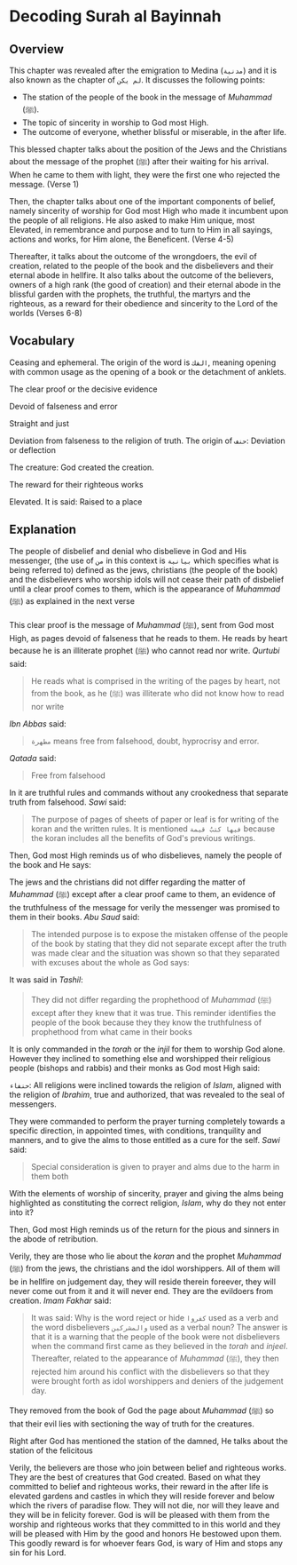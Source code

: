 # Decoding Surah al Bayinnah

## Overview

This chapter was revealed after the emigration to Medina (`مدنية`) and it is also known as the chapter of `لم يكن`. It discusses the following points:

- The station of the people of the book in the message of *Muhammad* (ﷺ).
- The topic of sincerity in worship to God most High.
- The outcome of everyone, whether blissful or miserable, in the after life.

This blessed chapter talks about the position of the Jews and the Christians about the message of the prophet (ﷺ) after their waiting for his arrival. When he came to them with light, they were the first one who rejected the message. (Verse 1)

Then, the chapter talks about one of the important components of belief, namely sincerity of worship for God most High who made it incumbent upon the people of all religions. He also asked to make Him unique, most Elevated, in remembrance and purpose and to turn to Him in all sayings, actions and works, for Him alone, the Beneficent. (Verse 4-5)

Thereafter, it talks about the outcome of the wrongdoers, the evil of creation, related to the people of the book and the disbelievers and their eternal abode in hellfire. It also talks about the outcome of the believers, owners of a high rank (the good of creation) and their eternal abode in the blissful garden with the prophets, the truthful, the martyrs and the righteous, as a reward for their obedience and sincerity to the Lord of the worlds (Verses 6-8)

## Vocabulary

<Vocabulary word="مُنفَكِّينَ">

Ceasing and ephemeral. The origin of the word is `الفك`, meaning opening with common usage as the opening of a book or the detachment of anklets.

</Vocabulary> 

<Vocabulary word="البينة">

The clear proof or the decisive evidence

</Vocabulary> 

<Vocabulary word="مُّطَهَّرَةً">

Devoid of falseness and error

</Vocabulary> 

<Vocabulary word="قَيِّمَةٌ">

Straight and just

</Vocabulary> 

<Vocabulary word="حُنَفَآءَ">

Deviation from falseness to the religion of truth. The origin of `حنف`: Deviation or deflection

</Vocabulary> 

<Vocabulary word="البرية">

The creature: God created the creation.

</Vocabulary> 

<Vocabulary word="جزاؤهم">

The reward for their righteous works

</Vocabulary> 

<Vocabulary word="عدن">

 Elevated. It is said: Raised to a place

</Vocabulary> 

## Explanation

<ShowVerses sura="98" ayahs={[1]}>

The people of disbelief and denial who disbelieve in God and His messenger, (the use of `من` in this context is `بيانية` which specifies what is being referred to) defined as the jews, christians (the people of the book) and the disbelievers who worship idols will not cease their path of disbelief until a clear proof comes to them, which is the appearance of *Muhammad* (ﷺ) as explained in the next verse

</ShowVerses>

<ShowVerses sura="98" ayahs={[2]}>

This clear proof is the message of *Muhammad* (ﷺ), sent from God most High, as pages devoid of falseness that he reads to them. He reads by heart because he is an illiterate prophet (ﷺ) who cannot read nor write. *Qurtubi* said:

> He reads what is comprised in the writing of the pages by heart, not from the book, as he (ﷺ) was illiterate who did not know how to read nor write

*Ibn Abbas* said:

> `مطهرة` means free from falsehood, doubt, hyprocrisy and error.

*Qatada* said:

> Free from falsehood

</ShowVerses>

<ShowVerses sura="98" ayahs={[3]}>

In it are truthful rules and commands without any crookedness that separate truth from falsehood. *Sawi* said:

> The purpose of pages of sheets of paper or leaf is for writing of the koran and the written rules. It is mentioned `فيها كتبٌ قيمة` because the koran includes all the benefits of God's previous writings.

</ShowVerses>

Then, God most High reminds us of  who disbelieves, namely the people of the book and He says:

<ShowVerses sura="98" ayahs={[4]}>

The jews and the christians did not differ regarding the matter of *Muhammad* (ﷺ) except after a clear proof came to them, an evidence of the truthfulness of the message for verily the messenger was promised to them in their books. *Abu Saud* said:

> The intended purpose is to expose the mistaken offense of the people of the book by stating that they did not separate except after the truth was made clear and the situation was shown so that they separated with excuses about the whole as God says:
>
> <ShowVerses sura="3" ayahs={[19]}/>

It was said in *Tashil*:

> They did not differ regarding the prophethood of *Muhammad* (ﷺ) except after they knew that it was true. This reminder identifies the people of the book because they they know the truthfulness of prophethood from what came in their books

</ShowVerses>

<ShowVerses sura="98" ayahs={[5]}>

It is only commanded in the *torah* or the *injil* for them to worship God alone. However they inclined to something else and worshipped their religious people (bishops and rabbis) and their monks as God most High said:

<ShowVerses sura="9" ayahs={[31]}/>

`حنفاء`: All religions were inclined towards the religion of *Islam*, aligned with the religion of *Ibrahim*, true and authorized, that was revealed to the seal of messengers.

They were commanded to perform the prayer turning completely towards a specific direction, in appointed times, with conditions, tranquility and manners, and to give the alms to those entitled as a cure for the self. *Sawi* said:

> Special consideration is given to prayer and alms due to the harm in them both

With the elements of worship of sincerity, prayer and giving the alms being highlighted as constituting the correct religion, *Islam*, why do they not enter into it?

</ShowVerses>

Then, God most High reminds us of the return for the pious and sinners in the abode of retribution.

<ShowVerses sura="98" ayahs={[6]}>

Verily, they are those who lie about the *koran* and the prophet *Muhammad* (ﷺ) from the jews, the christians and the idol worshippers. All of them will be in hellfire on judgement day, they will reside therein foreever, they will never come out from it and it will never end. They are the evildoers from creation. *Imam Fakhar* said:

> It was said: Why is the word reject or hide `كفروا` used as a verb and the word disbelievers `والمشركين` used as a verbal noun? The answer is that it is a warning that the people of the book were not disbelievers when the command first came as they believed in the *torah* and *injeel*. Thereafter, related to the appearance of *Muhammad* (ﷺ), they then rejected him around his conflict with the disbelievers so that they were brought forth as idol worshippers and deniers of the judgement day.
>

They removed from the book of God the page about *Muhammad* (ﷺ) so that their evil lies with sectioning the way of truth for the creatures.

</ShowVerses>

Right after God has mentioned the station of the damned, He talks about the station of the felicitous

<ShowVerses sura="98" ayahs={[7]}>

Verily, the believers are those who join between belief and righteous works. They are the best of creatures that God created. Based on what they committed to belief and righteous works, their reward in the after life is elevated gardens and castles in which they will reside forever and below which the rivers of paradise flow. They will not die, nor will they leave and they will be in felicity forever. God is will be pleased with them from the worship and righteous works that they committed to in this world and they will be pleased with Him by the good and honors He bestowed upon them. This goodly reward is for whoever fears God, is wary of Him and stops any sin for his Lord.

</ShowVerses>
